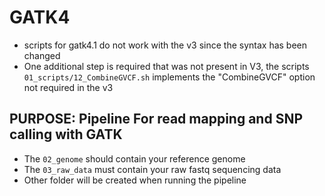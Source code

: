 
# GATK4

 * scripts for gatk4.1 do not work with the v3 since the syntax has been changed  
 * One additional step is required that was not present in V3, the scripts `01_scripts/12_CombineGVCF.sh` implements the "CombineGVCF" option not required in the v3  

## PURPOSE: Pipeline For read mapping and SNP calling with GATK 

 * The `02_genome` should contain your reference genome  
 * The `03_raw_data` must contain your raw fastq sequencing data  
 * Other folder will be created when running the pipeline 
 
